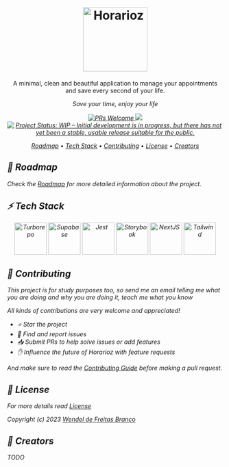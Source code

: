 <h1 align="center">

  <img src="https://github-production-user-asset-6210df.s3.amazonaws.com/34070817/251931566-d0307a66-9d04-4cb0-be76-c46959530cac.png?X-Amz-Algorithm=AWS4-HMAC-SHA256&X-Amz-Credential=AKIAIWNJYAX4CSVEH53A%2F20230708%2Fus-east-1%2Fs3%2Faws4_request&X-Amz-Date=20230708T042330Z&X-Amz-Expires=300&X-Amz-Signature=c7163affb318c365a6e80fb4e33d387031a50e2b6e521d4506bdc2f087093fd7&X-Amz-SignedHeaders=host&actor_id=34070817&key_id=0&repo_id=634108073" alt="Horarioz" height="150" >

</h1>

<p align="center">A minimal, clean and beautiful application to manage your appointments and save every second of your life.</p>

<p align="center"><i>Save your time, enjoy your life</p>

<p align="center">
  <a href="http://makeapullrequest.com">
    <img src="https://img.shields.io/badge/contribuition-welcome-brightgreen.svg" alt="PRs Welcome">
  </a>
  <a href="https://saythanks.io/to/wendelfreitas">
      <img src="https://img.shields.io/badge/SayThanks.io-%E2%98%BC-1EAEDB.svg">
  </a>
<a href="https://www.repostatus.org/#wip"><img src="https://www.repostatus.org/badges/latest/wip.svg" alt="Project Status: WIP – Initial development is in progress, but there has not yet been a stable, usable release suitable for the public." /></a>
</p>

<p align="center">
  <a href="#dizzy-roadmap">Roadmap</a> •
  <a href="#zap-tech-stack">Tech Stack</a> •
  <a href="#handshake-contributing">Contributing</a> •
  <a href="#tophat-license">License</a> •
  <a href="#art-creators">Creators</a>
</p>

## :dizzy: **Roadmap**

Check the [Roadmap](/ROADMAP.md) for more detailed information about the project.

## :zap: **Tech Stack**

<div align="center">
  <img src="https://user-images.githubusercontent.com/4060187/196936104-5797972c-ab10-4834-bd61-0d1e5f442c9c.png" alt="Turborepo" height="75" width="75">
  <img src="https://seeklogo.com/images/S/supabase-logo-DCC676FFE2-seeklogo.com.png" alt="Supabase" height="75" width="75">
  <img src="https://cdn.freebiesupply.com/logos/large/2x/jest-logo-png-transparent.png" alt="Jest" height="75" width="75">
  <img src="https://www.svgrepo.com/show/354397/storybook-icon.svg" alt="Storybook" height="75" width="75">
  <img src="https://seeklogo.com/images/N/next-js-icon-logo-EE302D5DBD-seeklogo.com.png" alt="NextJS" height="75" width="75">
  <img src="https://upload.wikimedia.org/wikipedia/commons/thumb/d/d5/Tailwind_CSS_Logo.svg/2048px-Tailwind_CSS_Logo.svg.png" alt="Tailwind" height="75" width="75">
</div>

## :handshake: **Contributing**

This project is for study purposes too, so send me an email telling me what you are doing and why you are doing it, teach me what you know

All kinds of contributions are very welcome and appreciated!

- ⭐️ Star the project
- 🐛 Find and report issues
- 📥 Submit PRs to help solve issues or add features
- ✋ Influence the future of Horarioz with feature requests

And make sure to read the [Contributing Guide](/CONTRIBUTING.md) before making a pull request.

## :tophat: **License**

For more details read [License](/LICENSE.md)

Copyright (c) 2023 [Wendel de Freitas Branco](https://www.linkedin.com/in/wendelfb)

## :art: **Creators**

_TODO_
